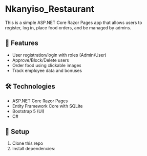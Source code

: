 # Nkanyiso_Restaurant

This is a simple ASP.NET Core Razor Pages app that allows users to register, log in, place food orders, and be managed by admins.

## 🚀 Features

- User registration/login with roles (Admin/User)
- Approve/Block/Delete users
- Order food using clickable images
- Track employee data and bonuses

## 🛠️ Technologies

- ASP.NET Core Razor Pages
- Entity Framework Core with SQLite
- Bootstrap 5 (UI)
- C#

## 🔧 Setup

1. Clone this repo
2. Install dependencies:
